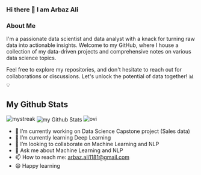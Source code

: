 ### Hi there 👋 I am Arbaz Ali

### About Me
I'm a passionate data scientist and data analyst with a knack for turning raw data into actionable insights. Welcome to my GitHub, where I house a collection of my data-driven projects and comprehensive notes on various data science topics.

Feel free to explore my repositories, and don't hesitate to reach out for collaborations or discussions. Let's unlock the potential of data together! 📊💡

## My Github Stats

<img src="https://github-readme-streak-stats.herokuapp.com/?user=Arbaz30&theme=tokyonight" alt="mystreak"/>

<img align="center" src="https://github-readme-stats.vercel.app/api?username=Arbaz30&include_all_commits=true&count_private=true&show_icons=true&line_height=20&title_color=2B5BBD&icon_color=1124BB&text_color=A1A1A1&bg_color=0,000000,130F40" alt="my Github Stats"/>

<img src="https://github-readme-stats.vercel.app/api/top-langs?username=Arbaz30&show_icons=true&locale=en&layout=compact&theme=chartreuse-dark" alt="ovi" />

- 🔭 I’m currently working on Data Science Capstone project (Sales data)
- 🌱 I’m currently learning Deep Learning
- 👯 I’m looking to collaborate on Machine Learning and NLP
- 💬 Ask me about Machine Learning and NLP
- 📫 How to reach me: arbaz.ali1181@gmail.com
- :smile: Happy learning

<!--
**Arbaz30/Arbaz30** is a ✨ _special_ ✨ repository because its `README.md` (this file) appears on your GitHub profile.

Here are some ideas to get you started:

- 🔭 I’m currently working on ...
- 🌱 I’m currently learning ...
- 👯 I’m looking to collaborate on ...
- 🤔 I’m looking for help with ...
- 💬 Ask me about ...
- 📫 How to reach me: ...
- 😄 Pronouns: ...
- ⚡ Fun fact: ...
-->
